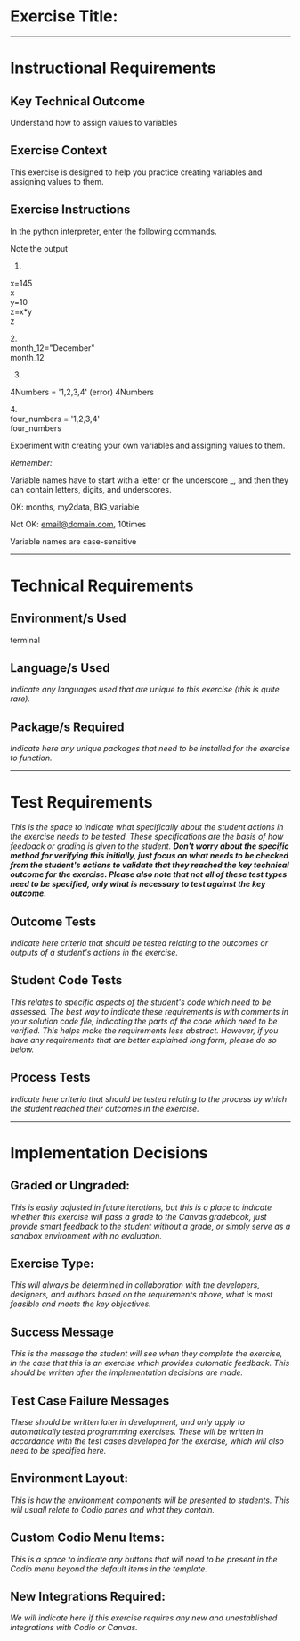 # Exercise Title:
---
# Instructional Requirements
## Key Technical Outcome
Understand how to assign values to variables 

## Exercise Context
This exercise is designed to help you practice creating variables and assigning values to them.

## Exercise Instructions
In the python interpreter, enter the following commands.<br>

Note the output <br>

1. <br>
x=145<br>
x<br>
y=10<br>
z=x*y<br>
z<br>

2.<br>
month_12="December"<br>
month_12<br>

3. <br>
4Numbers = '1,2,3,4'  (error)
4Numbers
</em>

4.<br>
four_numbers = '1,2,3,4'<br>
four_numbers<br>


Experiment with creating your own variables and assigning values to them.<br>

<em>Remember:</em><br>

Variable names have to start with a letter or the underscore _, and then they can contain
letters, digits, and underscores.<br>

OK: months, my2data, BIG_variable<br>

Not OK: email@domain.com, 10times<br>

Variable names are case-sensitive<br>

---
# Technical Requirements


## Environment/s Used
terminal

## Language/s Used
<em>Indicate any languages used that are unique to this exercise (this is quite rare).</em>

## Package/s Required
<em>Indicate here any unique packages that need to be installed for the exercise to function.</em>

---
# Test Requirements
<em>This is the space to indicate what specifically about the student actions in the exercise needs to be tested. These specifications are the basis of how feedback or grading is given to the student. <strong>Don't worry about the specific method for verifying this initially, just focus on what needs to be checked from the student's actions to validate that they reached the key technical outcome for the exercise. Please also note that not all of these test types need to be specified, only what is necessary to test against the key outcome.</strong></em>

## Outcome Tests
<em>Indicate here criteria that should be tested relating to the outcomes or outputs of a student's actions in the exercise.</em>

## Student Code Tests
<em>This relates to specific aspects of the student's code which need to be assessed. The best way to indicate these requirements is with comments in your solution code file, indicating the parts of the code which need to be verified. This helps make the requirements less abstract. However, if you have any requirements that are better explained long form, please do so below.</em>

## Process Tests
<em>Indicate here criteria that should be tested relating to the process by which the student reached their outcomes in the exercise.</em>

---
#  Implementation Decisions

## Graded or Ungraded:
<em>This is easily adjusted in future iterations, but this is a place to indicate whether this exercise will pass a grade to the Canvas gradebook, just provide smart feedback to the student without a grade, or simply serve as a sandbox environment with no evaluation.</em>

## Exercise Type:
<em>This will always be determined in collaboration with the developers, designers, and authors based on the requirements above, what is most feasible and meets the key objectives.</em>

## Success Message
<em>This is the message the student will see when they complete the exercise, in the case that this is an exercise which provides automatic feedback. This should be written after the implementation decisions are made.</em>

## Test Case Failure Messages
<em>These should be written later in development, and only apply to automatically tested programming exercises. These will be written in accordance with the test cases developed for the exercise, which will also need to be specified here.</em>

## Environment Layout:
<em>This is how the environment components will be presented to students. This will usuall relate to Codio panes and what they contain.</em>

## Custom Codio Menu Items:
<em>This is a space to indicate any buttons that will need to be present in the Codio menu beyond the default items in the template.</em>

## New Integrations Required:
<em>We will indicate here if this exercise requires any new and unestablished integrations with Codio or Canvas.</em>
